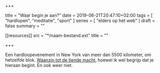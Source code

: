 +++

title = "Waar begin je aan?"
date = 2019-06-21T20:47:10+02:00 
tags = [ "hardlopen", "meditatie", "sport" ] 
series = [ "elders op het web" ] 
draft = false
summary = ""

[[resources]]
  src = "*/naam-bestand.ext"
  title = ""


+++

Een hardloopevenement in New York van meer dan 5500 kilometer, om hetzelfde blok. [Waanzin tot de tiende macht](http://www.bbc.com/sport/48702452), hoewel ik wel begrijp dat je hieraan begint. En ook weer niet. 
	